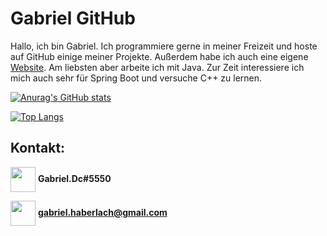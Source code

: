 # Gabriel GitHub

Hallo, ich bin Gabriel. Ich programmiere gerne in meiner Freizeit und hoste auf GitHub einige meiner Projekte. Außerdem habe ich auch eine eigene [Website](gabriel-haberlach.me). Am liebsten aber arbeite ich mit Java. Zur Zeit interessiere ich mich auch sehr für Spring Boot und versuche C++ zu lernen.

[![Anurag's GitHub stats](https://github-readme-stats.vercel.app/api?username=gabriel-java-github&theme=ayu-mirage )](https://github.com/anuraghazra/github-readme-stats)

[![Top Langs](https://github-readme-stats.vercel.app/api/top-langs/?username=gabriel-java-github&hide=ShaderLab,HLSL&langs_count=10&theme=ayu-mirage )](https://github.com/anuraghazra/github-readme-stats)

## Kontakt:

<img align="center" src="https://cdn.jsdelivr.net/npm/simple-icons@3.0.1/icons/discord.svg" alt="" height="40" width="40" >  **Gabriel.Dc#5550**

<img align="center" src="https://cdn.jsdelivr.net/npm/simple-icons@3.0.1/icons/gmail.svg" alt="" height="40" width="40" >      **gabriel.haberlach@gmail.com**

